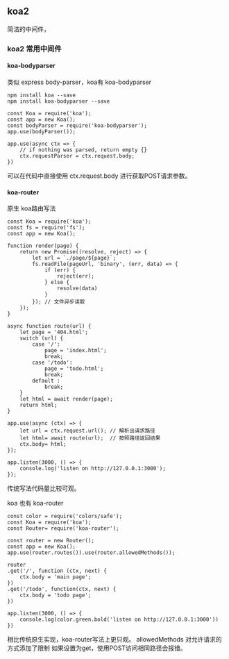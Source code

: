 ## koa2 
简洁的中间件，

### koa2 常用中间件

#### koa-bodyparser
类似 express body-parser，koa有 koa-bodyparser
```
npm install koa --save
npm install koa-bodyparser --save

const Koa = require('koa');
const app = new Koa();
const bodyParser = require('koa-bodyparser');
app.use(bodyParser());

app.use(async ctx => {
    // if nothing was parsed, return empty {}
    ctx.requestParser = ctx.request.body;
})
```
可以在代码中直接使用 ctx.request.body 进行获取POST请求参数。

#### koa-router
原生 koa路由写法
```
const Koa = require('koa');
const fs = require('fs');
const app = new Koa();

function render(page) {
    return new Promise((resolve, reject) => {
        let url = `./page/${page}`;
        fs.readFile(pageUrl, 'binary', (err, data) => {
            if (err) {
                reject(err);
            } else {
                resolve(data)
            }
        }); // 文件异步读取
    });
}

async function route(url) {
    let page = '404.html';
    switch (url) {
        case '/':
            page = 'index.html';
            break;
        case '/todo':
            page = 'todo.html';
            break;
        default :
            break;
    }
    let html = await render(page);
    return html;
}

app.use(async (ctx) => {
    let url = ctx.request.url(); // 解析出请求路径
    let html= await route(url);  // 按照路径返回结果
    ctx.body= html;
});

app.listen(3000, () => {
    console.log('listen on http://127.0.0.1:3000');
});
```
传统写法代码量比较可观。

koa 也有 koa-router
```
const color = require('colors/safe');
const Koa = require('koa');
const Router= require('koa-router');

const router = new Router();
const app = new Koa();
app.use(router.routes()).use(router.allowedMethods());

router
.get('/', function (ctx, next) {
    ctx.body = 'main page';
})
.get('/todo', function(ctx, next) {
    ctx.body = 'todo page';
})

app.listen(3000, () => {
    console.log(color.green.bold('listen on http://127.0.0.1:3000'))
})
```
相比传统原生实现，koa-router写法上更只观。
allowedMethods 对允许请求的方式添加了限制 如果设置为get，使用POST访问相同路径会报错。